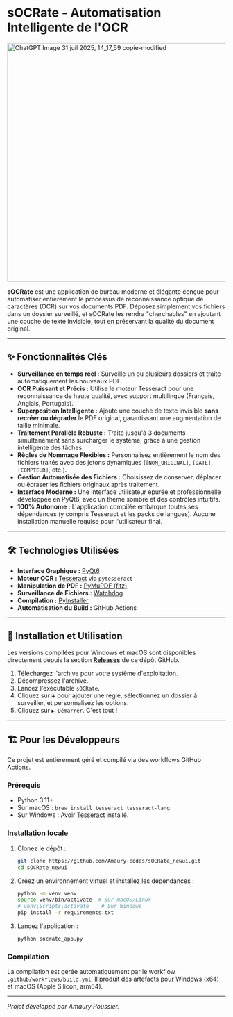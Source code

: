 # sOCRate - Automatisation Intelligente de l'OCR

<img width="550" alt="ChatGPT Image 31 juil  2025, 14_17_59 copie-modified" src="https://github.com/user-attachments/assets/45e4d79d-2084-4450-b19c-12d791c499c9" />


**sOCRate** est une application de bureau moderne et élégante conçue pour automatiser entièrement le processus de reconnaissance optique de caractères (OCR) sur vos documents PDF. Déposez simplement vos fichiers dans un dossier surveillé, et sOCRate les rendra "cherchables" en ajoutant une couche de texte invisible, tout en préservant la qualité du document original.

---

## ✨ Fonctionnalités Clés

*   **Surveillance en temps réel :** Surveille un ou plusieurs dossiers et traite automatiquement les nouveaux PDF.
*   **OCR Puissant et Précis :** Utilise le moteur Tesseract pour une reconnaissance de haute qualité, avec support multilingue (Français, Anglais, Portugais).
*   **Superposition Intelligente :** Ajoute une couche de texte invisible **sans recréer ou dégrader** le PDF original, garantissant une augmentation de taille minimale.
*   **Traitement Parallèle Robuste :** Traite jusqu'à 3 documents simultanément sans surcharger le système, grâce à une gestion intelligente des tâches.
*   **Règles de Nommage Flexibles :** Personnalisez entièrement le nom des fichiers traités avec des jetons dynamiques (`[NOM_ORIGINAL]`, `[DATE]`, `[COMPTEUR]`, etc.).
*   **Gestion Automatisée des Fichiers :** Choisissez de conserver, déplacer ou écraser les fichiers originaux après traitement.
*   **Interface Moderne :** Une interface utilisateur épurée et professionnelle développée en PyQt6, avec un thème sombre et des contrôles intuitifs.
*   **100% Autonome :** L'application compilée embarque toutes ses dépendances (y compris Tesseract et les packs de langues). Aucune installation manuelle requise pour l'utilisateur final.

---

## 🛠️ Technologies Utilisées

*   **Interface Graphique :** [PyQt6](https://www.riverbankcomputing.com/software/pyqt/)
*   **Moteur OCR :** [Tesseract](https://github.com/tesseract-ocr/tesseract) via `pytesseract`
*   **Manipulation de PDF :** [PyMuPDF (fitz)](https://pymupdf.readthedocs.io/en/latest/)
*   **Surveillance de Fichiers :** [Watchdog](https://github.com/gorakhargosh/watchdog)
*   **Compilation :** [PyInstaller](https://www.pyinstaller.org/)
*   **Automatisation du Build :** GitHub Actions

---

## 🚀 Installation et Utilisation

Les versions compilées pour Windows et macOS sont disponibles directement depuis la section **[Releases](URL_DE_VOS_RELEASES)** de ce dépôt GitHub.

1.  Téléchargez l'archive pour votre système d'exploitation.
2.  Décompressez l'archive.
3.  Lancez l'exécutable `sOCRate`.
4.  Cliquez sur `➕` pour ajouter une règle, sélectionnez un dossier à surveiller, et personnalisez les options.
5.  Cliquez sur `▶ Démarrer`. C'est tout !

---

## 🏗️ Pour les Développeurs

Ce projet est entièrement géré et compilé via des workflows GitHub Actions.

### Prérequis

*   Python 3.11+
*   Sur macOS : `brew install tesseract tesseract-lang`
*   Sur Windows : Avoir [Tesseract](https://github.com/UB-Mannheim/tesseract/wiki) installé.

### Installation locale

1.  Clonez le dépôt :
    ```sh
    git clone https://github.com/Amaury-codes/sOCRate_newui.git
    cd sOCRate_newui
    ```
2.  Créez un environnement virtuel et installez les dépendances :
    ```sh
    python -m venv venv
    source venv/bin/activate  # Sur macOS/Linux
    # venv\Scripts\activate    # Sur Windows
    pip install -r requirements.txt
    ```
3.  Lancez l'application :
    ```sh
    python socrate_app.py
    ```

### Compilation

La compilation est gérée automatiquement par le workflow `.github/workflows/build.yml`. Il produit des artefacts pour Windows (x64) et macOS (Apple Silicon, arm64).

---
*Projet développé par Amaury Poussier.*
